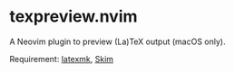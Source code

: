 # texpreview.nvim

A Neovim plugin to preview (La)TeX output (macOS only).

Requirement: [latexmk](https://ctan.org/pkg/latexmk), [Skim](https://skim-app.sourceforge.io)
